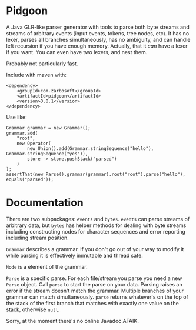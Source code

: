 # Pidgoon

A Java GLR-like parser generator with tools to parse both byte streams and streams of arbitrary events (input events, tokens, tree nodes, etc).  It has no lexer, parses all branches simultaneously, has no ambiguity, and can handle left recursion if you have enough memory.  Actually, that it _can_ have a lexer if you want.  You can even have two lexers, and nest them.

Probably not particularly fast.

Include with maven with:

```
<dependency>
    <groupId>com.zarbosoft</groupId>
    <artifactId>pidgoon</artifactId>
    <version>0.0.1</version>
</dependency>
```

Use like:

```
Grammar grammar = new Grammar();
grammar.add(
    "root",
    new Operator(
        new Union().add(Grammar.stringSequence("hello"), Grammar.stringSequence("yes")),
        store -> store.pushStack("parsed")
    )
);
assertThat(new Parse().grammar(grammar).root("root").parse("hello"), equals("parsed"));
```

# Documentation

There are two subpackages: `events` and `bytes`.  `events` can parse streams of arbitrary data, but `bytes` has helper methods for dealing with byte streams including constructing nodes for character sequences and error reporting including stream position.

`Grammar` describes a grammar.  If you don't go out of your way to modify it while parsing it is effectively immutable and thread safe.

`Node` is a element of the grammar.

`Parse` is a specific parse.  For each file/stream you parse you need a new `Parse` object.  Call `parse` to start the parse on your data. Parsing raises an error if the stream doesn't match the grammar. Multiple branches of your grammar can match simultaneously. `parse` returns whatever's on the top of the stack of the first branch that matches with exactly one value on the stack, otherwise `null`.

Sorry, at the moment there's no online Javadoc AFAIK.